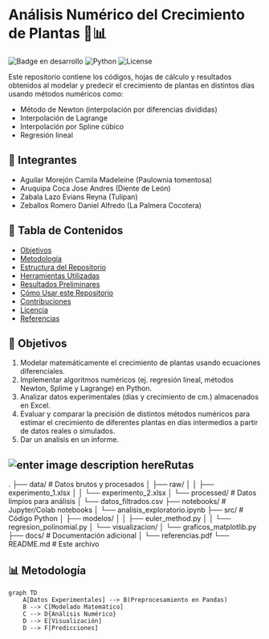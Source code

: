 # Análisis Numérico del Crecimiento de Plantas 🌱📊

![Badge en desarrollo](https://img.shields.io/badge/Estado-En%20Desarrollo-yellow)
![Python](https://img.shields.io/badge/Python-3.8%2B-blue)
![License](https://img.shields.io/badge/Licencia-MIT-green)

Este repositorio contiene los códigos, hojas de cálculo y resultados obtenidos al modelar y predecir el crecimiento de plantas en distintos días usando métodos numéricos como:
- Método de Newton (interpolación por diferencias divididas)
- Interpolación de Lagrange
- Interpolación por Spline cúbico
- Regresión lineal


## 📌 Integrantes
* Aguilar Morejón Camila Madeleine (Paulownia tomentosa)
* Aruquipa Coca Jose Andres (Diente de León)
* Zabala Lazo Evians Reyna (Tulipan)
* Zeballos Romero Daniel Alfredo (La Palmera Cocotera)


## 📌 Tabla de Contenidos
- [Objetivos](#objetivos)
- [Metodología](#metodología)
- [Estructura del Repositorio](#estructura-del-repositorio)
- [Herramientas Utilizadas](#herramientas-utilizadas)
- [Resultados Preliminares](#resultados-preliminares)
- [Cómo Usar este Repositorio](#cómo-usar-este-repositorio)
- [Contribuciones](#contribuciones)
- [Licencia](#licencia)
- [Referencias](#referencias)

## 🎯 Objetivos
1. Modelar matemáticamente el crecimiento de plantas usando ecuaciones diferenciales.
2. Implementar algoritmos numéricos (ej. regresión lineal, métodos Newton, Splime y Lagrange) en Python.
3. Analizar datos experimentales (dias y crecimiento de cm.) almacenados en Excel.
4. Evaluar y comparar la precisión de distintos métodos numéricos para estimar el crecimiento de diferentes plantas en días intermedios a partir de datos reales o simulados.
5. Dar un analisis en un informe.

## ![enter image description here](https://img.icons8.com/?size=40&id=c2AXPLZ3iVEU&format=png&color=000000)Rutas
.
├── data/                   # Datos brutos y procesados
│   ├── raw/               │   │   ├── experimento_1.xlsx
│   │   └── experimento_2.xlsx
│   └── processed/         # Datos limpios para análisis
│       └── datos_filtrados.csv
├── notebooks/             # Jupyter/Colab notebooks
│   └── analisis_exploratorio.ipynb
├── src/                   # Código Python
│   ├── modelos/          │   │   ├── euler_method.py
│   │   └── regresion_polinomial.py
│   └── visualizacion/
│       └── graficos_matplotlib.py
├── docs/                  # Documentación adicional
│   └── referencias.pdf
└── README.md              # Este archivo

## 📊 Metodología
```mermaid
graph TD
    A[Datos Experimentales] --> B(Preprocesamiento en Pandas)
    B --> C[Modelado Matemático]
    C --> D{Análisis Numérico}
    D --> E[Visualización]
    D --> F[Predicciones]
